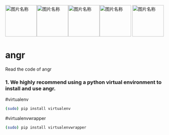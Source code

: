 <img src="http://angr.io/img/angry_face.png" width = "100" height = "100" alt="图片名称" /><img src="http://angr.io/img/angry_face.png" width = "100" height = "100" alt="图片名称" /><img src="http://angr.io/img/angry_face.png" width = "100" height = "100" alt="图片名称" /><img src="http://angr.io/img/angry_face.png" width = "100" height = "100" alt="图片名称" /> <img src="http://angr.io/img/angry_face.png" width = "100" height = "100" alt="图片名称" />
# angr
Read the code of angr
### 1. We highly recommend using a python virtual environment to install and use angr. 
  #virtualenv
 
  ```bash
  (sudo) pip install virtualenv
  ```

  #virtualenvwrapper
  ```Bash
  (sudo) pip install virtualenvwrapper
  ```
